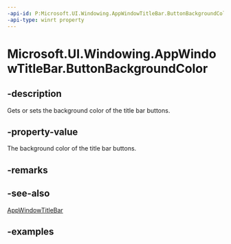 ```yaml
---
-api-id: P:Microsoft.UI.Windowing.AppWindowTitleBar.ButtonBackgroundColor
-api-type: winrt property
---
```


# Microsoft.UI.Windowing.AppWindowTitleBar.ButtonBackgroundColor

<!--
public System.Nullable<Windows.UI.Color> ButtonBackgroundColor { get; set; }
-->

## -description

Gets or sets the background color of the title bar buttons.

## -property-value

The background color of the title bar buttons.

## -remarks

## -see-also

[AppWindowTitleBar](appwindowtitlebar.md)

## -examples
